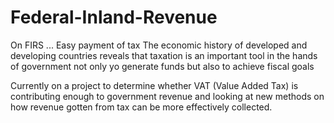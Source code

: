 # Federal-Inland-Revenue
On FIRS ... Easy payment of tax
The economic history of developed and developing countries reveals that taxation is an important tool in the hands of government not only yo generate funds but also to achieve fiscal goals

Currently on a project to determine whether VAT (Value Added Tax) is contributing enough to government revenue and looking at new methods on how revenue gotten from tax can be more effectively collected.
